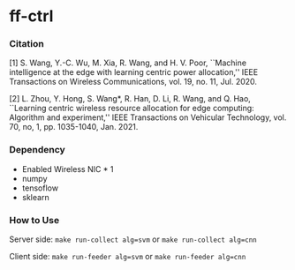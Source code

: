 # ff-ctrl

### Citation

[1] S. Wang, Y.-C. Wu, M. Xia, R. Wang, and H. V. Poor, ``Machine intelligence at the edge with learning centric power allocation,'' IEEE Transactions on Wireless Communications, vol. 19, no. 11, Jul. 2020. 

[2] L. Zhou, Y. Hong, S. Wang*, R. Han, D. Li, R. Wang, and Q. Hao, ``Learning centric wireless resource allocation for edge computing: Algorithm and experiment,'' IEEE Transactions on Vehicular Technology, vol. 70, no, 1, pp. 1035-1040, Jan. 2021.

### Dependency

- Enabled Wireless NIC * 1
- numpy
- tensoflow
- sklearn

### How to Use

Server side: `make run-collect alg=svm` or `make run-collect alg=cnn`

Client side:  `make run-feeder alg=svm` or `make run-feeder alg=cnn`
